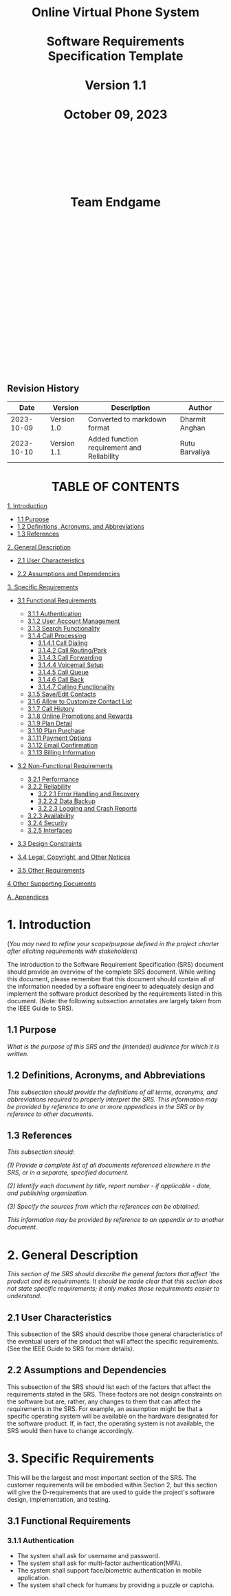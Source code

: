 <center><H1>
<br></br>
<br></br>
<br></br>
Online Virtual Phone System
<br></br>
Software Requirements Specification Template
<br></br>
Version 1.1
<br></br>
October 09, 2023
<br></br>
<br></br>
<br></br>
Team Endgame
<br></br>
<br></br>
<br></br>
<br></br>
<br></br>
<br></br>
</H1>
</center>

<div style="page-break-after: always;"></div>

## Revision History

| **Date** | **Version** | **Description** | **Author** |
| --- | --- | --- | --- |
| 2023-10-09 | Version 1.0 | Converted to markdown format | Dharmit Anghan |
| 2023-10-10 | Version 1.1 | Added function requirement and Reliability | Rutu Barvaliya |


<div style="page-break-after: always;"></div>

<center><H1>TABLE OF CONTENTS</H1></center>

[1. Introduction](#1-introduction)

- [1.1 Purpose](#11-purpose)
- [1.2 Definitions, Acronyms, and Abbreviations](#12-definitions-acronyms-and-abbreviations)
- [1.3 References](#13-references)

[2. General Description](#2-general-description)

- [2.1 User Characteristics](#21-user-characteristics)

- [2.2 Assumptions and Dependencies](#22-assumptions-and-dependencies)

[3. Specific Requirements](#3-specific-requirements)

- [3.1 Functional Requirements](#31-functional-requirements)
    - [3.1.1 Authentication](#311-authentication)
    - [3.1.2 User Account Management](#312-user-account-management)
    - [3.1.3 Search Functionality](#313-search-functionality)
    - [3.1.4 Call Processing](#314-call-processing)
        - [3.1.4.1 Call Dialing](#3141-call-dialing)
        - [3.1.4.2 Call Routing/Park](#3142-call-routing-park)
        - [3.1.4.3 Call Forwarding](#3143-call-forwarding)
        - [3.1.4.4 Voicemail Setup](#3144-voicemail-setup)
        - [3.1.4.5 Call Queue](#3145-call-queue)
        - [3.1.4.6 Call Back](#3146-call-back)
        - [3.1.4.7 Calling Functionality](#3147-calling-functionality)
    - [3.1.5 Save/Edit Contacts](#315-save-edit-contacts)
    - [3.1.6 Allow to Customize Contact List](#316-allow-to-customize-contact-list)
    - [3.1.7 Call History](#317-call-history)
    - [3.1.8 Online Promotions and Rewards](#318-online-promotions-and-rewards)
    - [3.1.9 Plan Detail](#319-plan-detail)
    - [3.1.10 Plan Purchase](#3110-plan-purchase)
    - [3.1.11 Payment Options](#3111-payment-options)
    - [3.1.12 Email Confirmation](#3112-email-confirmation)
    - [3.1.13 Billing Information](#3113-billing-information)

- [3.2 Non-Functional Requirements](#32-non-functional-requirements)

    - [3.2.1 Performance](#321-performance)
    - [3.2.2 Reliability](#322-reliability)
        - [3.2.2.1 Error Handling and Recovery](#3221-error-handling-and-recovery)
        - [3.2.2.2 Data Backup](#3222-data-backup)
        - [3.2.2.3 Logging and Crash Reports](#3223-logging-and-crash-reports)
    - [3.2.3 Availability](#323-availability)
    - [3.2.4 Security](#324-security)
    - [3.2.5 Interfaces](#325-interfaces)

- [3.3 Design Constraints](#33-design-constraints)

- [3.4 Legal, Copyright, and Other Notices](#34-legal-copyright-and-other-notices)

- [3.5 Other Requirements](#35-other-requirements)

[4 Other Supporting Documents](#4-other-supporting-documents)

[A. Appendices](#a-appendices)


<div style="page-break-after: always;"></div>

# 1. Introduction

(_You may need to refine your scope/purpose defined in the project charter after eliciting requirements with stakeholders_)

The introduction to the Software Requirement Specification (SRS) document should provide an overview of the complete SRS document. While writing this document, please remember that this document should contain all of the information needed by a software engineer to adequately design and implement the software product described by the requirements listed in this document. (Note: the following subsection annotates are largely taken from the IEEE Guide to SRS).

## 1.1 Purpose

_What is the purpose of this SRS and the (intended) audience for which it is written._

## 1.2 Definitions, Acronyms, and Abbreviations

_This subsection should provide the definitions of all terms, acronyms, and abbreviations required to properly interpret the SRS. This information may be provided by reference to one or more appendices in the SRS or by reference to other documents._

## 1.3 References

_This subsection should:_

_(1) Provide a complete list of all documents referenced elsewhere in the SRS, or in a separate, specified document._

_(2) Identify each document by title, report number - if applicable - date, and publishing organization._

_(3) Specify the sources from which the references can be obtained._

_This information may be provided by reference to an appendix or to another document._

<div class="page-break"></div>

# 2. General Description

_This section of the SRS should describe the general factors that affect 'the product and its requirements. It should be made clear that this section does not state specific requirements; it only makes those requirements easier to understand._

## 2.1 User Characteristics

This subsection of the SRS should describe those general characteristics of the eventual users of the product that will affect the specific requirements. (See the IEEE Guide to SRS for more details).

## 2.2 Assumptions and Dependencies

This subsection of the SRS should list each of the factors that affect the requirements stated in the SRS. These factors are not design constraints on the software but are, rather, any changes to them that can affect the requirements in the SRS. For example, an assumption might be that a specific operating system will be available on the hardware designated for the software product. If, in fact, the operating system is not available, the SRS would then have to change accordingly.

<div class="page-break"></div>

# 3. Specific Requirements

This will be the largest and most important section of the SRS. The customer requirements will be embodied within Section 2, but this section will give the D-requirements that are used to guide the project's software design, implementation, and testing.

## 3.1 Functional Requirements

### 3.1.1 Authentication
-	The system shall ask for username and password.
-	The system shall ask for multi-factor authentication(MFA).
-	The system shall support face/biometric authentication in mobile application.
-	The system shall check for humans by providing a puzzle or captcha.

### 3.1.2 User Account Management
- The system shall allow users/clients to easily create new accounts.
- The system shall provide a smooth onboarding process to guide users through the initial setup.
- The system shall allow users to update their personal information.
- The system shall allow users to set visibility level for their personal information.
- The system shall define different user roles.
- The system shall assign different levels of permission to each role to control what actions users can perform within the system.
- The system shall allow users to delete or deactivate their accounts if they wish to discontinue using the services.
- The system shall allow users to configure multi-factor authentication(MFA) to add an extra layer of security.

### 3.1.3 Search Functionality
- The system shall support searching for contact information by typing the recipient's name.
- The system shall support searching by partial or full keywords.
- The system shall support searching by digits.
- The system shall provide auto suggestions when searching by the recipient's name.
- The system shall sort the search results in ascending order.
- The system shall enable users to navigate between the search results.
- The system shall notify users when no matching results are found in the search.
- The system shall retain search history for 7 days.
- The system shall display only up to 15 matching results on the current screen.

### 3.1.4 Call Processing

#### 3.1.4.1 Call Dailing
- The system shall allow users to dial a number directly from their contact list.
- The system shall allow users to dial a number by typing it on the number keypad.
- The system shall allow users to copy and paste phone numbers into the dialing screen.

#### 3.1.4.2 Call Routing/Park
- The system shall perform call routing for incoming calls to business phone numbers.
- The system shall allow clients to configure their business phone numbers, including operation hours, department numbers, and pre-recorded scripts.

#### 3.1.4.3 Call Forwarding
- The system shall allow business phone users to set up call forwarding rules.
- The system shall support up to two additional devices, in addition to the primary device, for call forwarding.

#### 3.1.4.4 Voicemail Setup
- The system shall allow all users to set up their voicemail script.
- The system shall store voicemail for 30 days, they shall be automatically deleted.
- The system shall allow users to save/store voicemails with a total size of up to 1 GB.

#### 3.1.4.5 Call Queue
- The system shall allow users to place call back request if there are more than 10 calls ahead of them on the bussiness line.
- The system shall allow business phone number clients to configure the distribution of calls.

#### 3.1.4.6 Call Back
- The system shall allow business phone users to access call back information that was requested by their clients.

#### 3.1.4.7 Calling Functionality
- The system shall allow users to type extension or department where they would like to reach.
- The system shall allow users to dial the number directly from their contact list.

### 3.1.5 Save/Edit Contacts
- The system shall allow users to enter email addresses.
- The system shall allow users to enter company information.
- The system shall allow users to enter the company's URL/Website link.
- The system shall allow users to enter their business/home address.

### 3.1.6 Allow to Customize Contact List
- The system shall allow users to create a favorite contact list.
- The system shall allow users to save/mark/create an emergency contact list.
- The system shall allow users to tag contact and group them together.
- The system shall allow users to enter a phone number in the blacklist.
- The system shall allow users to enter a phone number in spam.

### 3.1.7 Call History
- The system shall show the number of missed calls to users.
- The system shall maintain incoming and outgoing call history for up to 4 weeks.
- The system shall allow users to retrieve their call history based on date, name, and number.

### 3.1.8 Online Promotions and Rewards
- The system shall display all available promotions to the user.
- The system shall allow users to select from the available promotions.
- The system shall shows rates of promotions in different currencies.

### 3.1.9 Plan Detail
- The system shall provide detailed information on all the available plans.
- The system shall allow users to do comparision between different plans.

### 3.1.10 Plan Purchase
- The system shall allow users to confirm plan purchase.
- The system shall activate the purchased plan as soon as the payment goes through.

### 3.1.11 Payment Options 
- The system shall present all available options for payment.
- The system shall allow users to select the payment method for order.
- The system shall allow users to enter payment details.

### 3.1.12 Email Confirmation
- The system shall send purchase confirmation to the users through email. 

### 3.1.13 Billing Information
- The system shall display billing information on the application.
- The system shall send billing information to the users through email.
- The system shall send bill showing all charges incurred during a defined billing period.
- The system console shall display a user's bill for any billing period.
- The system shall shows sum of all charges for all calls incurred during the relevant billing period.
- The system shall shows all detail in bill including the duration of the call, the number dialed, the day of the week and the time of the day, the rate per minute for the call, and the charge for the call. 
- The system shall allow administrator to change amounts charged for call by adding or editing billing plans.
- The system shall issue bill immediately to a users in case of cancellation of services.
- The system shall generate warning in the bills in case of users have outstanding balance.

## 3.2 Non-Functional Requirements

Non-functional requirements may exist for the following attributes. Often these requirements must be achieved at a system-wide level rather than at a unit level. State the requirements in the following sections in measurable terms (e.g., 95% of transactions shall be processed in less than a second, system downtime may not exceed 1 minute per day, > 30-day MTBF value, etc).

This section describes non-functional features of the software project. Specify the requirements as user story.

### 3.2.1 Performance

< The product shall take initial load time depending on internet connection strength, which also depends on the media from which the product is run. >

### 3.2.2 Reliability

#### 3.2.2.1 Error Handling and Recovery 
- The system shall implement robust algorithm for error handling and recovery to enhance user experience at least 99%.

#### 3.2.2.2 Data Backup
- The system shall perform regular back up of call data daily with 99.99% accuracy rate to minimize the data loss in case of system failure/system patch.

#### 3.2.2.3 Logging and Crash Reports 
- The system shall collect logging and crash reports to detect and respond to the system in efficient manner with goal of improving performance and reliability. 


### 3.2.3 Availability

 The system shall provide a contractual agreement with an internet service provider for T3 access with 99.9999% availability. 

### 3.2.4 Security

The system shall use secure sockets in all transactions that include any confidential customer information.

The system shall automatically log out all customers after a period of inactivity. 

### 3.2.5 Interfaces

#### 3.2.5.1 User Interfaces
- The Online Virtual Phone System shall provide a user-friendly web interface that allows users to make, receive, and manage virtual phone calls.
- It should enable users to manage their account settings, view call logs, and utilize additional features such as voicemail, call forwarding, and conferencing.
- The UI shall be accessible via web browsers and be responsive to ensure usability across various devices like computers, tablets, and smartphones.

#### 3.2.5.2 Software Interfaces
- The system shall interface with various software components and external systems to facilitate its functionality. This might include interfacing with:
    * Billing Systems: to manage user subscriptions, usage billing, and payment processing.
    * CRM Systems: to manage user information, support interactions, and user communication.
    * External APIs: such as SMS gateways, Email systems, or third-party apps to enhance functionality. 

#### 3.2.5.3 Hardware Interfaces
- While the system is web-based and does not directly interact with hardware, it should be optimized for use on various devices with different hardware configurations.
- The system should be capable of handling voice data efficiently and ensuring clear audio transmission during calls, considering the hardware capabilities of user devices.

#### 3.2.5.4 Communication Interfaces
- The system shall utilize VoIP (Voice over Internet Protocol) technologies to facilitate virtual phone calls.
- It should securely transmit voice and data over the internet, ensuring clear, reliable, and secure communication.
- Communication with external systems (like billing or CRM) should be done securely using API calls over HTTPS to ensure data integrity and security.

#### 3.2.5.5 Third-party Interfaces
- The system may interact with third-party services for specific functionalities (like SMS notifications, payment processing, or email communications).
- Appropriate API integrations shall be established, ensuring secure and reliable data exchange with third-party systems.

#### 3.2.5.6 Accessibility Interfaces
- The system shall support 5 different languages such as English, Spanish, Hindi, and Mandrin.
- The system shall provide screen reader functionalities.
- The system shall provide voice to text transcript.>

## 3.3 Design Constraints

### 3.3.1 Platform Constraints
- The Online Virtual Phone System shall be developed as a web-based application to ensure accessibility from various locations and devices, especially considering the remote and virtual aspects of phone systems.
- The platform should be compatible with various web browsers, including Google Chrome, Mozilla FireFox, Safari, and Microsoft Edge.>

### 3.3.2 Technology Constraints
- The system shall utilize a secure and reliable technology stack, which can efficiently manage real-time data related to virtual phone calls and support associated functionalities.

### 3.3.3 User Interface Constraints
- Considering the virtual nature of the phone system, the user interface shall be intuitive and user-friendly, ensuring users can navigate and operate the system with ease and minimal technical expertise. 

## 3.4 Legal, Copyright, and Other Notices

### 3.4.1 Legal Compliance
- The E-Store shall adhere to all applicable local, state, and international laws and regulations related to e-commerce, data protection, and consumer protection. 

### 3.4.2 Copyright Notices
- All content, including text, graphics, logos, and multimedia within the E-Store, should respect copyright laws and, where applicable, credit should be given to the rightful owners or appropriate licenses obtained.

### 3.4.2 User Data Protection

- The E-Store shall comply with global data protection regulations, such as the General Data Protection Regulation (GDPR) and the California Consumer Privacy Act (CCPA), to safeguard user data.

## 3.5 Other Requirements

### 3.5.1 Scalability
- The Online Virtual Phone System shall be designed to facilitate the addition of new users and expansion of telecommunication features without compromising performance and user experience.

### 3.5.2 Maintainability
- Regular updates, system monitoring, and customer support shall be integral aspects of the system to ensure long-term functionality and reliability.

# 4 Other Supporting Documents

## 4.1 Documentation
- Comprehensive documentation shall be available for both developers and end-users to facilitate understanding and usage of the Online Virtual Phone System. This may include API documentation, user manuals, and troubleshooting guides.

## 4.2 Version Control
- Detailed records of system versions, updates, and modifications shall be maintained to manage the evolution of the system effectively and to address any future issues or rollbacks.

## 4.3 Quality Assurance
- A detailed quality assurance plan shall be implemented to ensure that the system adheres to specified requirements and provides a reliable, efficient, and secure user experience.

## 4.4 Customer Support 
- A dedicated customer support system, including a helpdesk and/or chat support, shall be available to assist users with queries, issues, or difficulties encountered while using the Online Virtual Phone System.

# A. Appendices

Sections of this document are based upon the IEEE Guide to Software Requirements Specification (ANSI/IEEE Std. 830-1984). The SRS templates of Dr. Lawrence Chung (UTD) have also been used as guides in developing this template.